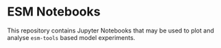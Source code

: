 # ESM Notebooks

This repository contains Jupyter Notebooks that may be used to plot and analyse
`esm-tools` based model experiments.
